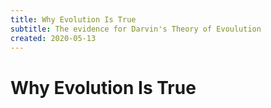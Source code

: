 ```yaml
---
title: Why Evolution Is True
subtitle: The evidence for Darvin's Theory of Evoulution
created: 2020-05-13
---
```

# Why Evolution Is True